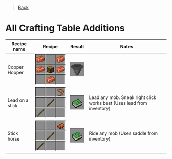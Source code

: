 > [Back](Home.md)

# All Crafting Table Additions

| Recipe name | Recipe | Result | Notes |
| ---- | ---- | ---- | ---- |
| Copper Hopper | ![CopperHopper](https://github.com/veskeli/NightmereDifficulty/blob/main/Images/javaw_FpMqs1TMi6.png?raw=true) | ![Hopper](https://github.com/veskeli/NightmereDifficulty/blob/main/Images/javaw_lTGeaSc5zx.png?raw=true) |  |
| Lead on a stick | ![LeadOnAStick](https://github.com/veskeli/NightmereDifficulty/blob/main/Images/opera_xtMgIh54er.png?raw=true) | ![Book](https://github.com/veskeli/NightmereDifficulty/blob/main/Images/opera_RWzv3Muj5B.png?raw=true) | Lead any mob. Sneak right click works best (Uses lead from inventory) |
| Stick horse | ![StickHorse](https://github.com/veskeli/NightmereDifficulty/blob/main/Images/opera_JgP3cpss7x.png?raw=true) | ![Book](https://github.com/veskeli/NightmereDifficulty/blob/main/Images/opera_RWzv3Muj5B.png?raw=true) | Ride any mob (Uses saddle from inventory) |
